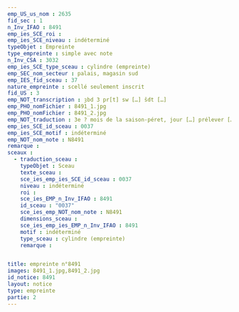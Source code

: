 ```yaml
---
emp_US_us_nom : 2635
fid_sec : 1
n_Inv_IFAO : 8491
emp_ies_SCE_roi : 
emp_ies_SCE_niveau : indéterminé
typeObjet : Empreinte
type_empreinte : simple avec note
n_Inv_CSA : 3032
emp_ies_SCE_type_sceau : cylindre (empreinte)
emp_SEC_nom_secteur : palais, magasin sud
emp_IES_fid_sceau : 37
nature_empreinte : scellé seulement inscrit
fid_US : 3
emp_NOT_transcription : ȝbd 3 pr[t] sw […] šdt […]
emp_PHO_nomFichier : 8491_1.jpg
emp_PHO_nomFichier : 8491_2.jpg
emp_NOT_traduction : 3e ? mois de la saison-péret, jour […] prélever […]
emp_ies_SCE_id_sceau : 0037
emp_ies_SCE_motif : indéterminé
emp_NOT_nom_note : N8491
remarque : 
sceaux :
  - traduction_sceau : 
    typeObjet : Sceau
    texte_sceau : 
    sce_ies_emp_ies_SCE_id_sceau : 0037
    niveau : indéterminé
    roi : 
    sce_ies_EMP_n_Inv_IFAO : 8491
    id_sceau : "0037"
    sce_ies_emp_NOT_nom_note : N8491
    dimensions_sceau : 
    sce_ies_emp_ies_EMP_n_Inv_IFAO : 8491
    motif : indéterminé
    type_sceau : cylindre (empreinte)
    remarque : 


title: empreinte n°8491
images: 8491_1.jpg,8491_2.jpg
id_notice: 8491
layout: notice
type: empreinte
partie: 2
---
```

